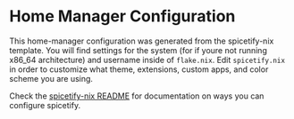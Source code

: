 # Home Manager Configuration

This home-manager configuration was generated from the spicetify-nix template.
You will find settings for the system (for if youre not running x86_64
architecture) and username inside of `flake.nix`. Edit `spicetify.nix` in
order to customize what theme, extensions, custom apps, and color scheme you
are using.

Check the [spicetify-nix README](https://github.com/the-argus/spicetify-nix/blob/master/README.md)
for documentation on ways you can configure spicetify.
